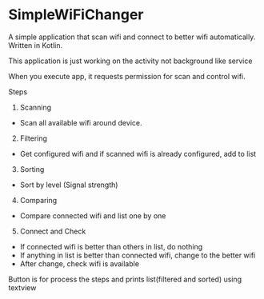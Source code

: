 # SimpleWiFiChanger
A simple application that scan wifi and connect to better wifi automatically.
Written in Kotlin.

This application is just working on the activity not background like service

When you execute app, it requests permission for scan and control wifi.

Steps
1. Scanning
  - Scan all available wifi around device.
2. Filtering
  - Get configured wifi and if scanned wifi is already configured, add to list
3. Sorting
  - Sort by level (Signal strength)
4. Comparing
  - Compare connected wifi and list one by one
5. Connect and Check
  - If connected wifi is better than others in list, do nothing
  - If anything in list is better than connected wifi, change to the better wifi
  - After change, check wifi is available

Button is for process the steps and prints list(filtered and sorted) using textview
